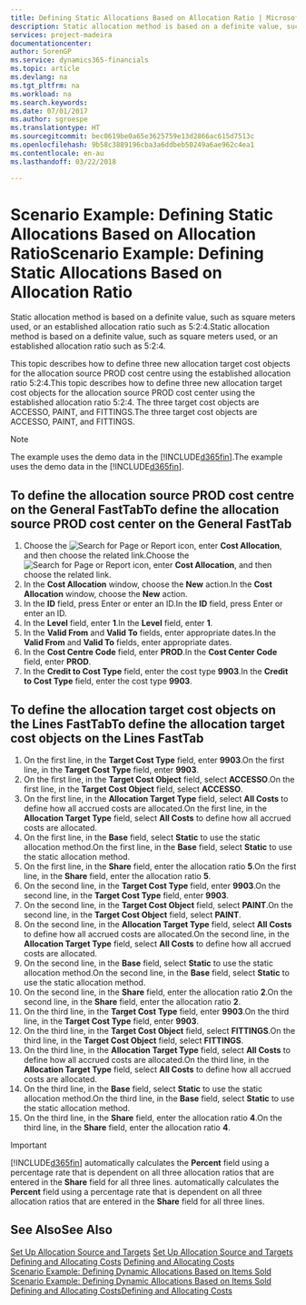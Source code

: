 ```yaml
---
title: Defining Static Allocations Based on Allocation Ratio | Microsoft Docs
description: Static allocation method is based on a definite value, such as square meters used, or an established allocation ratio such as 5:2:4.
services: project-madeira
documentationcenter: 
author: SorenGP
ms.service: dynamics365-financials
ms.topic: article
ms.devlang: na
ms.tgt_pltfrm: na
ms.workload: na
ms.search.keywords: 
ms.date: 07/01/2017
ms.author: sgroespe
ms.translationtype: HT
ms.sourcegitcommit: bec0619be0a65e3625759e13d2866ac615d7513c
ms.openlocfilehash: 9b58c3889196cba3a6ddbeb50249a6ae962c4ea1
ms.contentlocale: en-au
ms.lasthandoff: 03/22/2018

---
```

# <a name="scenario-example-defining-static-allocations-based-on-allocation-ratio"></a><span data-ttu-id="1d34a-103">Scenario Example: Defining Static Allocations Based on Allocation Ratio</span><span class="sxs-lookup"><span data-stu-id="1d34a-103">Scenario Example: Defining Static Allocations Based on Allocation Ratio</span></span>
<span data-ttu-id="1d34a-104">Static allocation method is based on a definite value, such as square meters used, or an established allocation ratio such as 5:2:4.</span><span class="sxs-lookup"><span data-stu-id="1d34a-104">Static allocation method is based on a definite value, such as square meters used, or an established allocation ratio such as 5:2:4.</span></span>  

<span data-ttu-id="1d34a-105">This topic describes how to define three new allocation target cost objects for the allocation source PROD cost centre using the established allocation ratio 5:2:4.</span><span class="sxs-lookup"><span data-stu-id="1d34a-105">This topic describes how to define three new allocation target cost objects for the allocation source PROD cost center using the established allocation ratio 5:2:4.</span></span> <span data-ttu-id="1d34a-106">The three target cost objects are ACCESSO, PAINT, and FITTINGS.</span><span class="sxs-lookup"><span data-stu-id="1d34a-106">The three target cost objects are ACCESSO, PAINT, and FITTINGS.</span></span>  

> [!NOTE]  
>  <span data-ttu-id="1d34a-107">The example uses the demo data in the [!INCLUDE[d365fin](includes/d365fin_md.md)].</span><span class="sxs-lookup"><span data-stu-id="1d34a-107">The example uses the demo data in the [!INCLUDE[d365fin](includes/d365fin_md.md)].</span></span>  

## <a name="to-define-the-allocation-source-prod-cost-center-on-the-general-fasttab"></a><span data-ttu-id="1d34a-108">To define the allocation source PROD cost centre on the General FastTab</span><span class="sxs-lookup"><span data-stu-id="1d34a-108">To define the allocation source PROD cost center on the General FastTab</span></span>  

1.  <span data-ttu-id="1d34a-109">Choose the ![Search for Page or Report](media/ui-search/search_small.png "Search for Page or Report icon") icon, enter **Cost Allocation**, and then choose the related link.</span><span class="sxs-lookup"><span data-stu-id="1d34a-109">Choose the ![Search for Page or Report](media/ui-search/search_small.png "Search for Page or Report icon") icon, enter **Cost Allocation**, and then choose the related link.</span></span>  
2.  <span data-ttu-id="1d34a-110">In the **Cost Allocation** window, choose the **New** action.</span><span class="sxs-lookup"><span data-stu-id="1d34a-110">In the **Cost Allocation** window, choose the **New** action.</span></span>  
3.  <span data-ttu-id="1d34a-111">In the **ID** field, press Enter or enter an ID.</span><span class="sxs-lookup"><span data-stu-id="1d34a-111">In the **ID** field, press Enter or enter an ID.</span></span>  
4.  <span data-ttu-id="1d34a-112">In the **Level** field, enter **1**.</span><span class="sxs-lookup"><span data-stu-id="1d34a-112">In the **Level** field, enter **1**.</span></span>  
5.  <span data-ttu-id="1d34a-113">In the **Valid From** and **Valid To** fields, enter appropriate dates.</span><span class="sxs-lookup"><span data-stu-id="1d34a-113">In the **Valid From** and **Valid To** fields, enter appropriate dates.</span></span>  
6.  <span data-ttu-id="1d34a-114">In the **Cost Centre Code** field, enter **PROD**.</span><span class="sxs-lookup"><span data-stu-id="1d34a-114">In the **Cost Center Code** field, enter **PROD**.</span></span>  
7.  <span data-ttu-id="1d34a-115">In the **Credit to Cost Type** field, enter the cost type **9903**.</span><span class="sxs-lookup"><span data-stu-id="1d34a-115">In the **Credit to Cost Type** field, enter the cost type **9903**.</span></span>  

## <a name="to-define-the-allocation-target-cost-objects-on-the-lines-fasttab"></a><span data-ttu-id="1d34a-116">To define the allocation target cost objects on the Lines FastTab</span><span class="sxs-lookup"><span data-stu-id="1d34a-116">To define the allocation target cost objects on the Lines FastTab</span></span>  

1.  <span data-ttu-id="1d34a-117">On the first line, in the **Target Cost Type** field, enter **9903**.</span><span class="sxs-lookup"><span data-stu-id="1d34a-117">On the first line, in the **Target Cost Type** field, enter **9903**.</span></span>  
2.  <span data-ttu-id="1d34a-118">On the first line, in the **Target Cost Object** field, select **ACCESSO**.</span><span class="sxs-lookup"><span data-stu-id="1d34a-118">On the first line, in the **Target Cost Object** field, select **ACCESSO**.</span></span>  
3.  <span data-ttu-id="1d34a-119">On the first line, in the **Allocation Target Type** field, select **All Costs** to define how all accrued costs are allocated.</span><span class="sxs-lookup"><span data-stu-id="1d34a-119">On the first line, in the **Allocation Target Type** field, select **All Costs** to define how all accrued costs are allocated.</span></span>  
4.  <span data-ttu-id="1d34a-120">On the first line, in the **Base** field, select **Static** to use the static allocation method.</span><span class="sxs-lookup"><span data-stu-id="1d34a-120">On the first line, in the **Base** field, select **Static** to use the static allocation method.</span></span>  
5.  <span data-ttu-id="1d34a-121">On the first line, in the **Share** field, enter the allocation ratio **5**.</span><span class="sxs-lookup"><span data-stu-id="1d34a-121">On the first line, in the **Share** field, enter the allocation ratio **5**.</span></span>  
6.  <span data-ttu-id="1d34a-122">On the second line, in the **Target Cost Type** field, enter **9903**.</span><span class="sxs-lookup"><span data-stu-id="1d34a-122">On the second line, in the **Target Cost Type** field, enter **9903**.</span></span>  
7.  <span data-ttu-id="1d34a-123">On the second line, in the **Target Cost Object** field, select **PAINT**.</span><span class="sxs-lookup"><span data-stu-id="1d34a-123">On the second line, in the **Target Cost Object** field, select **PAINT**.</span></span>  
8.  <span data-ttu-id="1d34a-124">On the second line, in the **Allocation Target Type** field, select **All Costs** to define how all accrued costs are allocated.</span><span class="sxs-lookup"><span data-stu-id="1d34a-124">On the second line, in the **Allocation Target Type** field, select **All Costs** to define how all accrued costs are allocated.</span></span>  
9. <span data-ttu-id="1d34a-125">On the second line, in the **Base** field, select **Static** to use the static allocation method.</span><span class="sxs-lookup"><span data-stu-id="1d34a-125">On the second line, in the **Base** field, select **Static** to use the static allocation method.</span></span>  
10. <span data-ttu-id="1d34a-126">On the second line, in the **Share** field, enter the allocation ratio **2**.</span><span class="sxs-lookup"><span data-stu-id="1d34a-126">On the second line, in the **Share** field, enter the allocation ratio **2**.</span></span>  
11. <span data-ttu-id="1d34a-127">On the third line, in the **Target Cost Type** field, enter **9903**.</span><span class="sxs-lookup"><span data-stu-id="1d34a-127">On the third line, in the **Target Cost Type** field, enter **9903**.</span></span>  
12. <span data-ttu-id="1d34a-128">On the third line, in the **Target Cost Object** field, select **FITTINGS**.</span><span class="sxs-lookup"><span data-stu-id="1d34a-128">On the third line, in the **Target Cost Object** field, select **FITTINGS**.</span></span>  
13. <span data-ttu-id="1d34a-129">On the third line, in the **Allocation Target Type** field, select **All Costs** to define how all accrued costs are allocated.</span><span class="sxs-lookup"><span data-stu-id="1d34a-129">On the third line, in the **Allocation Target Type** field, select **All Costs** to define how all accrued costs are allocated.</span></span>  
14. <span data-ttu-id="1d34a-130">On the third line, in the **Base** field, select **Static** to use the static allocation method.</span><span class="sxs-lookup"><span data-stu-id="1d34a-130">On the third line, in the **Base** field, select **Static** to use the static allocation method.</span></span>  
15. <span data-ttu-id="1d34a-131">On the third line, in the **Share** field, enter the allocation ratio **4**.</span><span class="sxs-lookup"><span data-stu-id="1d34a-131">On the third line, in the **Share** field, enter the allocation ratio **4**.</span></span>  

> [!IMPORTANT]  
>  [!INCLUDE[d365fin](includes/d365fin_md.md)]<span data-ttu-id="1d34a-132"> automatically calculates the **Percent** field using a percentage rate that is dependent on all three allocation ratios that are entered in the **Share** field for all three lines.</span><span class="sxs-lookup"><span data-stu-id="1d34a-132"> automatically calculates the **Percent** field using a percentage rate that is dependent on all three allocation ratios that are entered in the **Share** field for all three lines.</span></span>  

## <a name="see-also"></a><span data-ttu-id="1d34a-133">See Also</span><span class="sxs-lookup"><span data-stu-id="1d34a-133">See Also</span></span>  
<span data-ttu-id="1d34a-134">[Set Up Allocation Source and Targets](finance-how-to-set-up-allocation-source-and-targets.md) </span><span class="sxs-lookup"><span data-stu-id="1d34a-134">[Set Up Allocation Source and Targets](finance-how-to-set-up-allocation-source-and-targets.md) </span></span>  
<span data-ttu-id="1d34a-135">[Defining and Allocating Costs](finance-define-and-allocate-costs.md) </span><span class="sxs-lookup"><span data-stu-id="1d34a-135">[Defining and Allocating Costs](finance-define-and-allocate-costs.md) </span></span>  
<span data-ttu-id="1d34a-136">[Scenario Example: Defining Dynamic Allocations Based on Items Sold](finance-scenario-example-defining-dynamic-allocations-based-on-items-sold.md) </span><span class="sxs-lookup"><span data-stu-id="1d34a-136">[Scenario Example: Defining Dynamic Allocations Based on Items Sold](finance-scenario-example-defining-dynamic-allocations-based-on-items-sold.md) </span></span>  
[<span data-ttu-id="1d34a-137">Defining and Allocating Costs</span><span class="sxs-lookup"><span data-stu-id="1d34a-137">Defining and Allocating Costs</span></span>](finance-define-and-allocate-costs.md)

